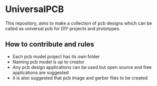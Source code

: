 # UniversalPCB

This repository, aims to make a collection of pcb designs which can be called as universal pcb for DIY projects and prototypes.

## How to contribute and rules

 - Each pcb model project has its own folder
 - Naming pcb model is up to creator
 - Any pcb design applications can be used but open source and free applications are suggested
 - it is also suggested that pcb image and gerber files to be  created
